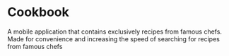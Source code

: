# Cookbook
A mobile application that contains exclusively recipes from famous chefs. Made for convenience and increasing the speed of searching for recipes from famous chefs
